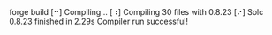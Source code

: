 <div id="termynal" data-termynal>
    <span data-ty="input"><span class="file-path"></span>forge build</span>
    <span data-ty>[⠒] Compiling...</span>
    <span data-ty>[⠰] Compiling 30 files with 0.8.23</span>
    <span data-ty>[⠔] Solc 0.8.23 finished in 2.29s</span>
    <span data-ty>Compiler run successful!</span>
</div>
